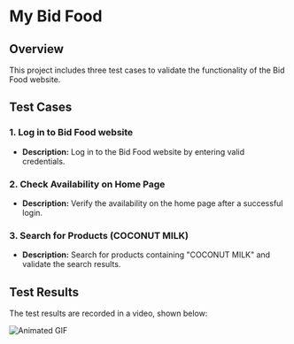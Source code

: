 # My Bid Food

## Overview

This project includes three test cases to validate the functionality of the Bid Food website.

## Test Cases

### 1. Log in to Bid Food website

- **Description:** Log in to the Bid Food website by entering valid credentials.

### 2. Check Availability on Home Page

- **Description:** Verify the availability on the home page after a successful login.

### 3. Search for Products (COCONUT MILK)

- **Description:** Search for products containing "COCONUT MILK" and validate the search results.

## Test Results

The test results are recorded in a video, shown below:

![Animated GIF](./Run_Automation_Tests.gif)





